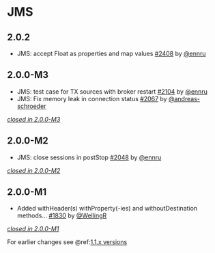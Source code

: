 # JMS

## 2.0.2

- JMS: accept Float as properties and map values [#2408](https://github.com/akka/alpakka/issues/2408) by [@ennru](https://github.com/ennru)

## 2.0.0-M3

- JMS: test case for TX sources with broker restart [#2104](https://github.com/akka/alpakka/issues/2104) by [@ennru](https://github.com/ennru)
- JMS: Fix memory leak in connection status [#2067](https://github.com/akka/alpakka/issues/2067) by [@andreas-schroeder](https://github.com/andreas-schroeder)

[*closed in 2.0.0-M3*](https://github.com/akka/alpakka/issues?q=is%3Aclosed+milestone%3A2.0.0-M3+label%3Ap%3Ajms)


## 2.0.0-M2

- JMS: close sessions in postStop [#2048](https://github.com/akka/alpakka/issues/2048) by [@ennru](https://github.com/ennru)

[*closed in 2.0.0-M2*](https://github.com/akka/alpakka/issues?q=is%3Aclosed+milestone%3A2.0.0-M2+label%3Ap%3Ajms)


## 2.0.0-M1

- Added withHeader(s) withProperty(-ies) and withoutDestination methods… [#1830](https://github.com/akka/alpakka/pull/1830) by [@WellingR](https://github.com/WellingR)

[*closed in 2.0.0-M1*](https://github.com/akka/alpakka/issues?q=is%3Aclosed+milestone%3A2.0.0-M1+label%3Ap%3Ajms)

For earlier changes see @ref:[1.1.x versions](../1.1.x/jms.md)

